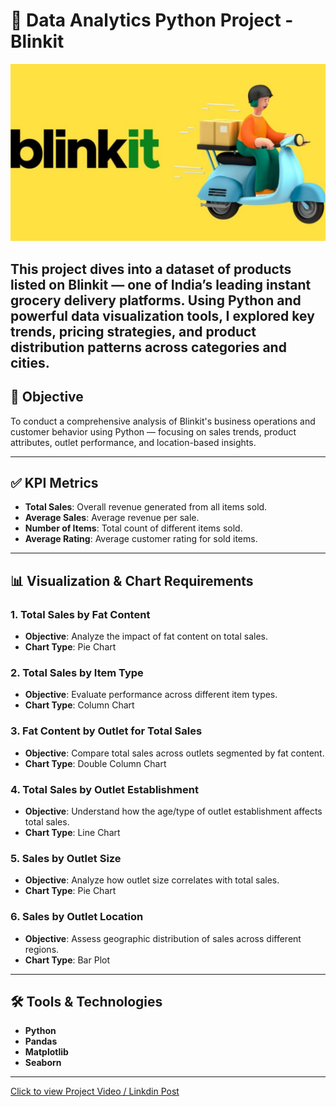 # 🛒 Data Analytics Python Project - Blinkit

![Blinkit image](blinkit.webp)

This project dives into a dataset of products listed on Blinkit — one of India’s leading instant grocery delivery platforms. Using Python and powerful data visualization tools, I explored key trends, pricing strategies, and product distribution patterns across categories and cities.
---

## 🎯 Objective

To conduct a comprehensive analysis of Blinkit's business operations and customer behavior using Python — focusing on sales trends, product attributes, outlet performance, and location-based insights.

---

## ✅ KPI Metrics

- **Total Sales**: Overall revenue generated from all items sold.
- **Average Sales**: Average revenue per sale.
- **Number of Items**: Total count of different items sold.
- **Average Rating**: Average customer rating for sold items.

---

## 📊 Visualization & Chart Requirements

### 1. Total Sales by Fat Content
- **Objective**: Analyze the impact of fat content on total sales.
- **Chart Type**: Pie Chart

### 2. Total Sales by Item Type
- **Objective**: Evaluate performance across different item types.
- **Chart Type**: Column Chart

### 3. Fat Content by Outlet for Total Sales
- **Objective**: Compare total sales across outlets segmented by fat content.
- **Chart Type**: Double Column Chart

### 4. Total Sales by Outlet Establishment
- **Objective**: Understand how the age/type of outlet establishment affects total sales.
- **Chart Type**: Line Chart

### 5. Sales by Outlet Size
- **Objective**: Analyze how outlet size correlates with total sales.
- **Chart Type**: Pie Chart

### 6. Sales by Outlet Location
- **Objective**: Assess geographic distribution of sales across different regions.
- **Chart Type**: Bar Plot

---

## 🛠️ Tools & Technologies

- **Python** 
- **Pandas**
- **Matplotlib**
- **Seaborn** 

---

[Click to view Project Video / Linkdin Post](https://www.linkedin.com/posts/zodrick-john-1689a8256_datascience-python-eda-activity-7320819081295581184-KcUG?utm_source=share&utm_medium=member_desktop&rcm=ACoAAD8mrOABsUmTOAKWlhdQdbjigs27IxTaqzA)
